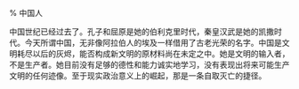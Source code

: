 % 中国人

中国世纪已经过去了。孔子和屈原是她的伯利克里时代，秦皇汉武是她的凯撒时代。今天所谓中国，无非像阿拉伯人的埃及一样借用了古老光荣的名字。中国是文明耗尽以后的灰烬，能否构成新文明的原材料尚在未定之中。她是文明的输入者，不是生产者。她目前没有足够的德性和能力诚实地学习，没有表现出将来可能生产文明的任何迹像。至于现实政治意义上的崛起，那是一条自取灭亡的捷径。
